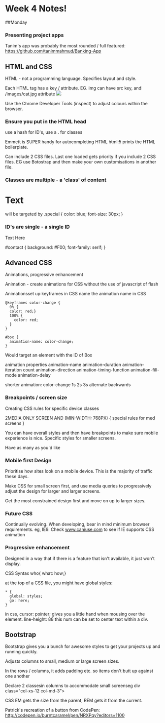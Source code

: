 # Week 4 Notes!

##Monday

### Presenting project apps

Tanim's app was probably the most rounded / full featured: https://github.com/tanimmahmud/Banking-App

## HTML and CSS

HTML - not a programming language. Specifies layout and style.

Each HTML tag has a key / attribute.
EG. img can have src key, and /images/cat.jpg attribute <img src='images/cat.jpg'>

Use the Chrome Developer Tools (inspect) to adjust colours within the browser.

### Ensure you put <meta charset="utf-8"> in the HTML head

use a hash for ID's,
use a . for classes

Emmett is SUPER handy for autocompleting HTML
html:5 prints the HTML boilerplate.

Can include 2 CSS files.
Last one loaded gets priority if you include 2 CSS files. EG use Botostrap and then make your own customisations in another file.

### Classes are multiple - a 'class' of content

<h1 class="special">Text</h1>
will be targeted by
.special {
  color: blue;
  font-size: 30px;
}

### ID's are single - a single ID

<div id="contact">Text Here</div>

#contact {
  background: #F00;
  font-family: serif;
}

## Advanced CSS

Animations, progressive enhancement

Animation - create animations for CSS without the use of javascript of flash

Animationsset up keyframes in CSS
name the animation name in CSS
```
@keyframes color-change {
  0% {
  color: red;}
  100% {
    color: red;
  }
}
```

```
#box {
  animation-name: color-change;
}
```

Would target an element with the ID of Box

animation properties
animation-name
animation-duration
animation-iteration count
animation-direction
animation-timing-function
animation-fill-mode
animation-delay

shorter animation: color-change 1s 2s 3s alternate backwards

### Breakpoints / screen size

Creating CSS rules for specific device classes

2MEDIA ONLY SCREEN AND (MIN-WIDTH: 768PX) {
  special rules for med screens
}

You can have overall styles and then have breakpoints to make sure mobile experience is nice. Specific styles for smaller screens.

Have as many as you'd like


### Mobile first Design

Prioritise how sites look on a mobile device. This is the majority of traffic these days.

Make CSS for small screen first, and use media queries to progressively adjust the design for larger and larger screens.

Get the most constrained design first and move on up to larger sizes.

### Future CSS

Continually evolving. When developing, bear in mind minimum browser requirements. eg, IE9.
Check www.caniuse.com to see if IE supports CSS animation

### Progressive enhancement

Designed in a way that if there is a feature that isn't available, it just won't display.


CSS Syntax
who{ what: how;}

at the top of a CSS file, you might have global styles:

```
* {
  global: styles;
  go: here;
}
```

in css, cursor: pointer; gives you a little hand when mousing over the element.
 line-height: 88
 this num can be set to center text within a div.

 ## Bootstrap

 Bootstrap gives you a bunch for awesome styles to get your projects up and running quickly.

Adjusts columns to small, medium or large  screen sizes.

In the rows / columns, it adds padding etc. so items don't butt up against one another

Declare 2 classesin columns to accommodate small screenseg div class="col-xs-12 col-md-3">

CSS EM gets the size from the parent, REM gets it from the current.

Patrick's recreation of a button from CodePen: http://codepen.io/burntcaramel/pen/NRXPqy?editors=1100
